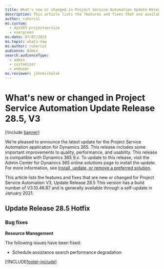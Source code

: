 ```yaml
---
title: What's new or changed in Project Service Automation Update Release 28.5 Hotfix, V3
description: This article lists the features and fixes that are available in Project Service Automation Update Release 28.5 Hotfix, V3.
author: ruhercul
ms.custom: 
  - dyn365-projectservice
  - evergreen
ms.date: 07/07/2025
ms.topic: whats-new
ms.author: ruhercul
audience: Admin
search.audienceType: 
  - admin
  - customizer
  - enduser
ms.reviewer: johnmichalak
---
```




# What's new or changed in Project Service Automation Update Release 28.5, V3

[!include [banner](../includes/psa-now-project-operations.md)]

We’re pleased to announce the latest update for the Project Service Automation application for Dynamics 365. This release includes some important improvements to quality, performance, and usability. This release is compatible with Dynamics 365 9.x. To update to this release, visit the Admin Center for Dynamics 365 online solutions page to install the update. For more information, see [Install, update, or remove a preferred solution](/power-platform/admin/install-remove-preferred-solution).

This article lists the features and fixes that are new or changed for Project Service Automation V3, Update Release 28.5 This version has a build number of V3.10.46.87 and is generally available through a self-update in January 2021.

## Update Release 28.5 Hotfix

### Bug fixes

**Resource Management**

The following issues have been fixed:

- Schedule assistance search performance degradation



[!INCLUDE[footer-include](../includes/footer-banner.md)]
